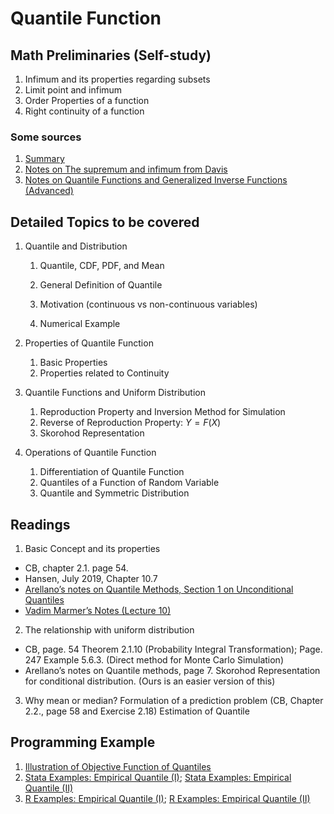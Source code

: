 # Quantile Function

## Math Preliminaries (Self-study)

1. Infimum and its properties regarding subsets
2. Limit point and infimum
3. Order Properties of a function
4. Right continuity of a function


### Some sources

1. [Summary](../lecture/quantile_prelim.pdf)
2. [Notes on The supremum and infimum from Davis](https://www.math.ucdavis.edu/~hunter/m125b/ch2.pdf)
3. [Notes on Quantile Functions and Generalized Inverse Functions (Advanced)](../references/generalized_inverse.pdf)

## Detailed Topics to be covered

1. Quantile and Distribution

    1. Quantile, CDF, PDF, and Mean
    2. General Definition of Quantile
      
      1. Motivation (continuous vs non-continuous variables)
      2. Numerical Example
      
2. Properties of Quantile Function

    1. Basic Properties
    2. Properties related to Continuity
    
3. Quantile Functions and Uniform Distribution

    1. Reproduction Property and Inversion Method for Simulation
    2. Reverse of Reproduction Property: $Y=F(X)$
    3. Skorohod Representation
    
3. Operations of Quantile Function

    1. Differentiation of Quantile Function
    2. Quantiles of a Function of Random Variable
    3. Quantile and Symmetric Distribution
    
## Readings

1.	Basic Concept and its properties

- CB, chapter 2.1. page 54.
- Hansen, July 2019, Chapter 10.7
- [Arellano’s notes on Quantile Methods, Section 1 on Unconditional Quantiles](https://www.cemfi.es/~arellano/quantile-methods-notes.pdf) 
- [Vadim Marmer’s Notes (Lecture 10)](http://faculty.arts.ubc.ca/vmarmer/econ327/327_10_quantiles.pdf)


2.	The relationship with uniform distribution

- CB, page. 54 Theorem 2.1.10 (Probability Integral Transformation); Page. 247 Example 5.6.3. (Direct method for Monte Carlo Simulation)
- Arellano’s notes on Quantile methods, page 7. Skorohod Representation for conditional distribution. (Ours is an easier version of this)

3.	Why mean or median? Formulation of a prediction problem (CB, Chapter 2.2., page 58 and Exercise 2.18) Estimation of Quantile

## Programming Example

1. [Illustration of Objective Function of Quantiles](../stata/lecture01-prob02-quantile_objective_function.do)
2. [Stata Examples: Empirical Quantile (I)](../stata/lecture01-prob02-quantile.do); [Stata Examples: Empirical Quantile (II)](../stata/lecture01-prob02-quantile.do)
3. [R Examples: Empirical Quantile (I)](../stata/lecture01-prob02-quantile.R); [R Examples: Empirical Quantile (II)](../stata/lecture01-prob02-quantile02.R)


